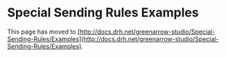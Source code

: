 # Special Sending Rules Examples

This page has moved to [http://docs.drh.net/greenarrow-studio/Special-Sending-Rules/Examples](http://docs.drh.net/greenarrow-studio/Special-Sending-Rules/Examples).

